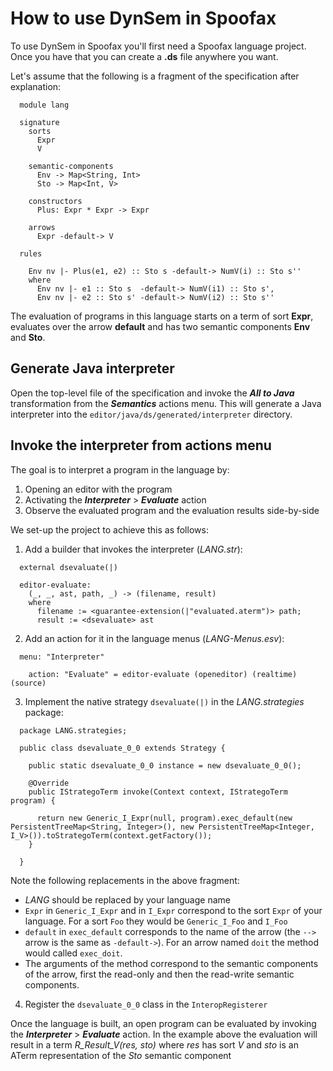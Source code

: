 # How to use DynSem in Spoofax

To use DynSem in Spoofax you'll first need a Spoofax language project. Once you have that you can create a **.ds** file anywhere you want.

Let's assume that the following is a fragment of the specification after explanation:

```
  module lang

  signature
    sorts
      Expr
      V

    semantic-components
      Env -> Map<String, Int>
      Sto -> Map<Int, V>

    constructors
      Plus: Expr * Expr -> Expr

    arrows
      Expr -default-> V

  rules

    Env nv |- Plus(e1, e2) :: Sto s -default-> NumV(i) :: Sto s''
    where
      Env nv |- e1 :: Sto s  -default-> NumV(i1) :: Sto s',
      Env nv |- e2 :: Sto s' -default-> NumV(i2) :: Sto s''

```

The evaluation of programs in this language starts on a term of sort **Expr**, evaluates over the arrow **default** and has two semantic components **Env** and **Sto**.

## Generate Java interpreter

Open the top-level file of the specification and invoke the ***All to Java*** transformation from the ***Semantics*** actions menu. This will generate a Java interpreter into the `editor/java/ds/generated/interpreter` directory.

## Invoke the interpreter from actions menu

The goal is to interpret a program in the language by:

1. Opening an editor with the program
2. Activating the ***Interpreter*** > ***Evaluate*** action
3. Observe the evaluated program and the evaluation results side-by-side

We set-up the project to achieve this as follows:

1. Add a builder that invokes the interpreter (*LANG.str*):
```
  external dsevaluate(|)

  editor-evaluate:
    (_, _, ast, path, _) -> (filename, result)
    where
      filename := <guarantee-extension(|"evaluated.aterm")> path;
      result := <dsevaluate> ast
```
2. Add an action for it in the language menus (*LANG-Menus.esv*):
```
  menu: "Interpreter"

    action: "Evaluate" = editor-evaluate (openeditor) (realtime) (source)
```
3. Implement the native strategy `dsevaluate(|)` in the *LANG.strategies* package:
```
  package LANG.strategies;

  public class dsevaluate_0_0 extends Strategy {

    public static dsevaluate_0_0 instance = new dsevaluate_0_0();

    @Override
    public IStrategoTerm invoke(Context context, IStrategoTerm program) {

      return new Generic_I_Expr(null, program).exec_default(new PersistentTreeMap<String, Integer>(), new PersistentTreeMap<Integer, I_V>()).toStrategoTerm(context.getFactory());
    }

  }
```
Note the following replacements in the above fragment:
  * *LANG* should be replaced by your language name
  * `Expr` in `Generic_I_Expr` and in `I_Expr` correspond to the sort `Expr` of your language. For a sort `Foo` they would be `Generic_I_Foo` and `I_Foo`
  * `default` in `exec_default` corresponds to the name of the arrow (the `-->` arrow is the same as `-default->`). For an arrow named `doit` the method would called `exec_doit`.
  * The arguments of the method correspond to the semantic components of the arrow, first the read-only and then the read-write semantic components.
4. Register the `dsevaluate_0_0` class in the `InteropRegisterer`

Once the language is built, an open program can be evaluated by invoking the ***Interpreter*** > ***Evaluate*** action. In the example above the evaluation will result in a term *R_Result_V(res, sto)* where *res* has sort *V* and *sto* is an ATerm representation of the *Sto* semantic component
